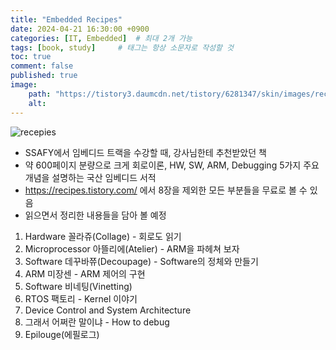 ```yaml
---
title: "Embedded Recipes"
date: 2024-04-21 16:30:00 +0900
categories: [IT, Embedded]  # 최대 2개 가능
tags: [book, study]     # 태그는 항상 소문자로 작성할 것
toc: true
comment: false
published: true
image:
    path: "https://tistory3.daumcdn.net/tistory/6281347/skin/images/recipes_book.jpg" 
    alt: 
---
```


![recepies](https://tistory3.daumcdn.net/tistory/6281347/skin/images/recipes_book.jpg)

- SSAFY에서 임베디드 트랙을 수강할 때, 강사님한테 추천받았던 책
- 약 600페이지 분량으로 크게 회로이론, HW, SW, ARM, Debugging 5가지 주요 개념을 설명하는 국산 임베디드 서적
- https://recipes.tistory.com/ 에서 8장을 제외한 모든 부분들을 무료로 볼 수 있음
- 읽으면서 정리한 내용들을 담아 볼 예정

1. Hardware 꼴라쥬(Collage) - 회로도 읽기
2. Microprocessor 아뜰리에(Atelier) - ARM을 파헤쳐 보자
3. Software 데꾸바쮸(Decoupage) - Software의 정체와 만들기
4. ARM 미장센 - ARM 제어의 구현
5. Software 비네팅(Vinetting)
6. RTOS 팩토리 - Kernel 이야기
7. Device Control and System Architecture
8. 그래서 어쩌란 말이냐 - How to debug
9. Epilouge(에필로그)
